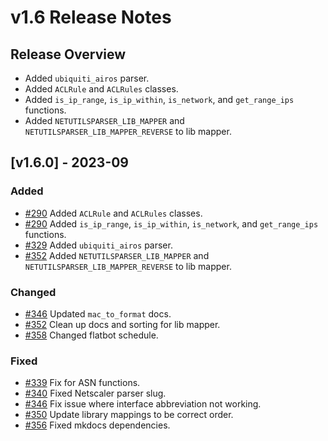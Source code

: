 # v1.6 Release Notes

## Release Overview

- Added `ubiquiti_airos` parser.
- Added `ACLRule` and `ACLRules` classes.
- Added `is_ip_range`, `is_ip_within`, `is_network`, and `get_range_ips` functions.
- Added `NETUTILSPARSER_LIB_MAPPER` and `NETUTILSPARSER_LIB_MAPPER_REVERSE` to lib mapper.

## [v1.6.0] - 2023-09

### Added

- [#290](https://github.com/networktocode/netutils/pull/290) Added `ACLRule` and `ACLRules` classes.
- [#290](https://github.com/networktocode/netutils/pull/290) Added `is_ip_range`, `is_ip_within`, `is_network`, and `get_range_ips` functions.
- [#329](https://github.com/networktocode/netutils/pull/329) Added `ubiquiti_airos` parser.
- [#352](https://github.com/networktocode/netutils/pull/352) Added `NETUTILSPARSER_LIB_MAPPER` and `NETUTILSPARSER_LIB_MAPPER_REVERSE` to lib mapper.

### Changed

- [#346](https://github.com/networktocode/netutils/pull/346) Updated `mac_to_format` docs.
- [#352](https://github.com/networktocode/netutils/pull/352) Clean up docs and sorting for lib mapper.
- [#358](https://github.com/networktocode/netutils/pull/358) Changed flatbot schedule.

### Fixed

- [#339](https://github.com/networktocode/netutils/pull/339) Fix for ASN functions.
- [#340](https://github.com/networktocode/netutils/pull/340) Fixed Netscaler parser slug.
- [#346](https://github.com/networktocode/netutils/pull/346) Fix issue where interface abbreviation not working.
- [#350](https://github.com/networktocode/netutils/pull/350) Update library mappings to be correct order.
- [#356](https://github.com/networktocode/netutils/pull/356) Fixed mkdocs dependencies.
